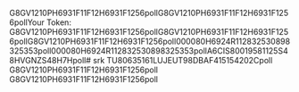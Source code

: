 G8GV1210PH6931F11F12H6931F1256pollG8GV1210PH6931F11F12H6931F1256pollYour Token: G8GV1210PH6931F11F12H6931F1256pollG8GV1210PH6931F11F12H6931F1256pollG8GV1210PH6931F11F12H6931F1256poll000080H6924R112832530898325353poll000080H6924R112832530898325353pollA6CIS80019581125S48HVGNZS48H7Hpoll# srk
TU80635161LUJEUT98DBAF415154202Cpoll
G8GV1210PH6931F11F12H6931F1256poll
G8GV1210PH6931F11F12H6931F1256poll
